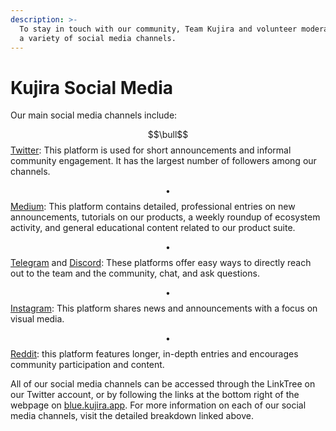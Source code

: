 ```yaml
---
description: >-
  To stay in touch with our community, Team Kujira and volunteer moderators use
  a variety of social media channels.
---
```


# Kujira Social Media

Our main social media channels include:

$$\bull$$ [Twitter](./#twitter): This platform is used for short announcements and informal community engagement. It has the largest number of followers among our channels.

$$\bullet$$ [Medium](./#medium): This platform contains detailed, professional entries on new announcements, tutorials on our products, a weekly roundup of ecosystem activity, and general educational content related to our product suite.

$$\bullet$$ [Telegram](./#telegram) and [Discord](discord.md): These platforms offer easy ways to directly reach out to the team and the community, chat, and ask questions.

$$\bullet$$ [Instagram](./#instagram): This platform shares news and announcements with a focus on visual media.

$$\bullet$$ [Reddit](./#reddit): this platform features longer, in-depth entries and encourages community participation and content.

All of our social media channels can be accessed through the LinkTree on our Twitter account, or by following the links at the bottom right of the webpage on [blue.kujira.app](https://blue.kujira.app/swap). For more information on each of our social media channels, visit the detailed breakdown linked above.
